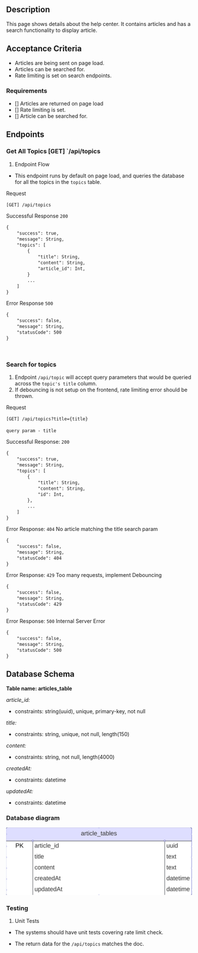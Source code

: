 ## Description

This page shows details about the help center. It contains articles and has a search functionality to display article.

## Acceptance Criteria

- Articles are being sent on page load.
- Articles can be searched for.
- Rate limiting is set on search endpoints.

### Requirements

- [] Articles are returned on page load
- [] Rate limiting is set.
- [] Article can be searched for.

## Endpoints

### Get All Topics [GET] `/api/topics

1. Endpoint Flow

- This endpoint runs by default on page load, and queries the database for all the topics in the `topics` table.

Request

```
[GET] /api/topics
```

Successful Response `200`

```
{
    "success": true,
    "message": String,
    "topics": [
        {
            "title": String,
            "content": String,
            "article_id": Int,
        }
        ...
    ]
}
```

Error Response `500`

```
{
    "success": false,
    "message": String,
    "statusCode": 500
}
```

<br />

### Search for topics

1. Endpoint `/api/topic` will accept query parameters that would be queried across the `topic's title` column.
   <br/>
2. If debouncing is not setup on the frontend, rate limiting error should be thrown.
   <br />

Request

```
[GET] /api/topics?title={title}

query param - title
```

Successful Response: `200`

```
{
    "success": true,
    "message": String,
    "topics": [
        {
            "title": String,
            "content": String,
            "id": Int,
        },
        ...
    ]
}
```

Error Response: `404`
No article matching the title search param

```
{
    "success": false,
    "message": String,
    "statusCode": 404
}
```

Error Response: `429`
Too many requests, implement Debouncing

```
{
    "success": false,
    "message": String,
    "statusCode": 429
}
```

Error Response: `500`
Internal Server Error

```
{
    "success": false,
    "message": String,
    "statusCode": 500
}
```

## Database Schema

**Table name: articles_table**

_article_id:_

- constraints: string(uuid), unique, primary-key, not null

_title:_

- constraints: string, unique, not null, length(150)

_content:_

- constraints: string, not null, length(4000)

_createdAt:_

- constraints: datetime

_updatedAt:_

- constraints: datetime

### Database diagram

![database diagram](db_diagram.png)

### Testing

1. Unit Tests

- The systems should have unit tests covering rate limit check.

- The return data for the `/api/topics` matches the doc.
